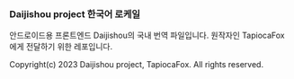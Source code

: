 ### Daijishou project 한국어 로케일

안드로이드용 프론트엔드 Daijishou의 국내 번역 파일입니다.
원작자인 TapiocaFox 에게 전달하기 위한 레포입니다.

Copyright(c) 2023 Daijishou project, TapiocaFox. All rights reserved.
